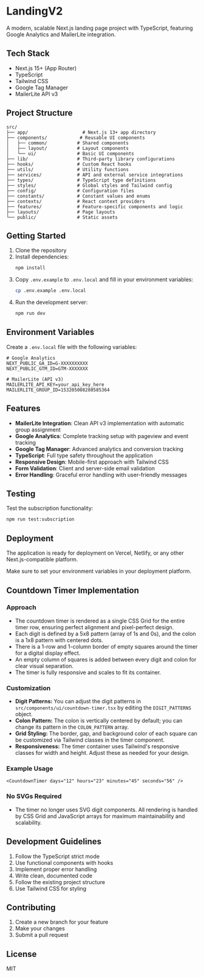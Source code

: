 # LandingV2

A modern, scalable Next.js landing page project with TypeScript, featuring Google Analytics and MailerLite integration.

## Tech Stack

- Next.js 15+ (App Router)
- TypeScript
- Tailwind CSS
- Google Tag Manager
- MailerLite API v3

## Project Structure

```
src/
├── app/                    # Next.js 13+ app directory
├── components/            # Reusable UI components
│   ├── common/           # Shared components
│   ├── layout/           # Layout components
│   └── ui/               # Basic UI components
├── lib/                  # Third-party library configurations
├── hooks/                # Custom React hooks
├── utils/                # Utility functions
├── services/             # API and external service integrations
├── types/                # TypeScript type definitions
├── styles/               # Global styles and Tailwind config
├── config/               # Configuration files
├── constants/            # Constant values and enums
├── contexts/             # React context providers
├── features/             # Feature-specific components and logic
├── layouts/              # Page layouts
└── public/               # Static assets
```

## Getting Started

1. Clone the repository
2. Install dependencies:
   ```bash
   npm install
   ```
3. Copy `.env.example` to `.env.local` and fill in your environment variables:
   ```bash
   cp .env.example .env.local
   ```
4. Run the development server:
   ```bash
   npm run dev
   ```

## Environment Variables

Create a `.env.local` file with the following variables:

```env
# Google Analytics
NEXT_PUBLIC_GA_ID=G-XXXXXXXXXX
NEXT_PUBLIC_GTM_ID=GTM-XXXXXXX

# MailerLite (API v3)
MAILERLITE_API_KEY=your_api_key_here
MAILERLITE_GROUP_ID=153205008280585364
```

## Features

- **MailerLite Integration**: Clean API v3 implementation with automatic group assignment
- **Google Analytics**: Complete tracking setup with pageview and event tracking
- **Google Tag Manager**: Advanced analytics and conversion tracking
- **TypeScript**: Full type safety throughout the application
- **Responsive Design**: Mobile-first approach with Tailwind CSS
- **Form Validation**: Client and server-side email validation
- **Error Handling**: Graceful error handling with user-friendly messages

## Testing

Test the subscription functionality:
```bash
npm run test:subscription
```

## Deployment

The application is ready for deployment on Vercel, Netlify, or any other Next.js-compatible platform.

Make sure to set your environment variables in your deployment platform.

## Countdown Timer Implementation

### Approach

- The countdown timer is rendered as a single CSS Grid for the entire timer row, ensuring perfect alignment and pixel-perfect design.
- Each digit is defined by a 5x8 pattern (array of 1s and 0s), and the colon is a 1x8 pattern with centered dots.
- There is a 1-row and 1-column border of empty squares around the timer for a digital display effect.
- An empty column of squares is added between every digit and colon for clear visual separation.
- The timer is fully responsive and scales to fit its container.

### Customization

- **Digit Patterns:** You can adjust the digit patterns in `src/components/ui/countdown-timer.tsx` by editing the `DIGIT_PATTERNS` object.
- **Colon Pattern:** The colon is vertically centered by default; you can change its pattern in the `COLON_PATTERN` array.
- **Grid Styling:** The border, gap, and background color of each square can be customized via Tailwind classes in the timer component.
- **Responsiveness:** The timer container uses Tailwind's responsive classes for width and height. Adjust these as needed for your design.

### Example Usage

```
<CountdownTimer days="12" hours="23" minutes="45" seconds="56" />
```

### No SVGs Required

- The timer no longer uses SVG digit components. All rendering is handled by CSS Grid and JavaScript arrays for maximum maintainability and scalability.

## Development Guidelines

1. Follow the TypeScript strict mode
2. Use functional components with hooks
3. Implement proper error handling
4. Write clean, documented code
5. Follow the existing project structure
6. Use Tailwind CSS for styling

## Contributing

1. Create a new branch for your feature
2. Make your changes
3. Submit a pull request

## License

MIT
